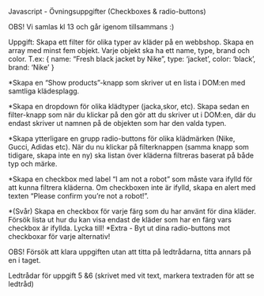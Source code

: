 Javascript - Övningsuppgifter (Checkboxes & radio-buttons) 

OBS! Vi samlas kl 13 och går igenom tillsammans :) 

Uppgift: Skapa ett filter för olika typer av kläder på en webbshop. 
Skapa en array med minst fem objekt. Varje objekt ska ha ett name, type, brand och color. T.ex: 
{ 
  name: “Fresh black jacket by Nike”, 
  type: ‘jacket’,
  color: ‘black’,
  brand: ‘Nike’
}

*Skapa en “Show products”-knapp som skriver ut en lista i DOM:en med samtliga klädesplagg.


*Skapa en dropdown för olika klädtyper (jacka,skor, etc). Skapa sedan en filter-knapp som när du klickar på den gör att  du skriver ut i DOM:en, där du endast skriver ut namnen på de objekten som har den valda typen.


*Skapa ytterligare en grupp radio-buttons för olika klädmärken (Nike, Gucci, Adidas etc). När du nu klickar på filterknappen (samma knapp som tidigare, skapa inte en ny) ska listan över kläderna filtreras baserat på både typ och märke.

*Skapa en checkbox med label “I am not a robot” som måste vara ifylld för att kunna filtrera kläderna. Om checkboxen inte är ifylld, skapa en alert med texten “Please confirm you’re not a robot!”.

*(Svår) Skapa en checkbox för varje färg som du har använt för dina kläder. Försök lista ut hur du kan visa endast de kläder som har en färg vars checkbox är ifyllda. Lycka till!
*Extra - Byt ut dina radio-buttons mot checkboxar för varje alternativ!



OBS! Försök att klara uppgiften utan att titta på ledtrådarna, titta annars på en i taget.

Ledtrådar för uppgift 5 &6 (skrivet med vit text, markera textraden för att se ledtråd)
